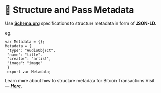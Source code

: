 # 🧱 󠁻󠁻Structure and Pass Metadata



Use [**Schema.org**](http://schema.org) specifications to structure metadata in form of **JSON-LD.**

eg.

```
var Metadata = {};
Metadata = {
 "type": "AudioObject",
 "name": "title",
 "creator": "artist",
 "image": "image" 
 }
 export var Metadata;
```

Learn more about how to structure metadata for Bitcoin Transactions Visit — [_**Here**_](https://github.com/getAlby/lightning-browser-extension/wiki/Structuring-Transaction-Metadata-Using-Schema.org-Specifications).
